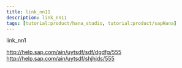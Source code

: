 ```yaml
---
title: link_nn11
description: link_nn11
tags: [tutorial:product/hana_studio, tutorial:product/sapHana]
---
```

link_nn1

http://help.sap.com/ain/uytsdf/sdf/dgdfg/555
http://help.sap.com/ain/uytsdf/shjhjds/555

